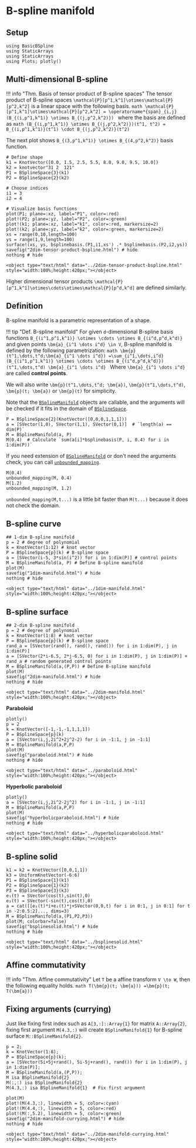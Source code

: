 # B-spline manifold

## Setup
```@example math_bsplinemanifold
using BasicBSpline
using StaticArrays
using StaticArrays
using Plots; plotly()
```

## Multi-dimensional B-spline

!!! info "Thm.  Basis of tensor product of B-spline spaces"
    The tensor product of B-spline spaces ``\mathcal{P}[p^1,k^1]\otimes\mathcal{P}[p^2,k^2]`` is a linear space with the following basis.
    ```math
    \mathcal{P}[p^1,k^1]\otimes\mathcal{P}[p^2,k^2]
    = \operatorname*{span}_{i,j} (B_{(i,p^1,k^1)} \otimes B_{(j,p^2,k^2)})
    ```
    where the basis are defined as
    ```math
    (B_{(i,p^1,k^1)} \otimes B_{(j,p^2,k^2)})(t^1, t^2)
    = B_{(i,p^1,k^1)}(t^1) \cdot B_{(j,p^2,k^2)}(t^2)
    ```

The next plot shows ``B_{(3,p^1,k^1)} \otimes B_{(4,p^2,k^2)}`` basis function.

```@example math_bsplinemanifold
# Define shape
k1 = KnotVector([0.0, 1.5, 2.5, 5.5, 8.0, 9.0, 9.5, 10.0])
k2 = knotvector"31 2  121"
P1 = BSplineSpace{3}(k1)
P2 = BSplineSpace{2}(k2)

# Choose indices
i1 = 3
i2 = 4

# Visualize basis functions
plot(P1; plane=:xz, label="P1", color=:red)
plot!(P2; plane=:yz, label="P2", color=:green)
plot!(k1; plane=:xz, label="k1", color=:red, markersize=2)
plot!(k2; plane=:yz, label="k2", color=:green, markersize=2)
xs = range(0,10,length=100)
ys = range(1,9,length=100)
surface!(xs, ys, bsplinebasis.(P1,i1,xs') .* bsplinebasis.(P2,i2,ys))
savefig("2dim-tensor-product-bspline.html") # hide
nothing # hide
```

```@raw html
<object type="text/html" data="../2dim-tensor-product-bspline.html" style="width:100%;height:420px;"></object>
```

Higher dimensional tensor products ``\mathcal{P}[p^1,k^1]\otimes\cdots\otimes\mathcal{P}[p^d,k^d]`` are defined similarly.

## Definition
B-spline manifold is a parametric representation of a shape.

!!! tip "Def.  B-spline manifold"
    For given ``d``-dimensional B-spline basis functions ``B_{(i^1,p^1,k^1)} \otimes \cdots \otimes B_{(i^d,p^d,k^d)}`` and given points ``\bm{a}_{i^1 \dots i^d} \in V``, B-spline manifold is defined by the following parametrization:
    ```math
    \bm{p}(t^1,\dots,t^d;\bm{a}_{i^1 \dots i^d})
    =\sum_{i^1,\dots,i^d}(B_{(i^1,p^1,k^1)} \otimes \cdots \otimes B_{(i^d,p^d,k^d)})(t^1,\dots,t^d) \bm{a}_{i^1 \dots i^d}
    ```
    Where ``\bm{a}_{i^1 \dots i^d}`` are called **control points**.

We will also write ``\bm{p}(t^1,\dots,t^d; \bm{a})``, ``\bm{p}(t^1,\dots,t^d)``, ``\bm{p}(t; \bm{a})`` or ``\bm{p}(t)`` for simplicity.

Note that the [`BSplineManifold`](@ref) objects are callable, and the arguments will be checked if it fits in the domain of [`BSplineSpace`](@ref).

```@example math_bsplinemanifold
P = BSplineSpace{2}(KnotVector([0,0,0,1,1,1]))
a = [SVector(1,0), SVector(1,1), SVector(0,1)]  # `length(a) == dim(P)`
M = BSplineManifold(a, P)
M(0.4)  # Calculate `sum(a[i]*bsplinebasis(P, i, 0.4) for i in 1:dim(P))`
```

If you need extension of [`BSplineManifold`](@ref) or don't need the arguments check, you can call [`unbounded_mapping`](@ref).

```@repl math_bsplinemanifold
M(0.4)
unbounded_mapping(M, 0.4)
M(1.2)
unbounded_mapping(M, 1.2)
```

`unbounded_mapping(M,t...)` is a little bit faster than `M(t...)` because it does not check the domain.

## B-spline curve
```@example math_bsplinemanifold
## 1-dim B-spline manifold
p = 2 # degree of polynomial
k = KnotVector(1:12) # knot vector
P = BSplineSpace{p}(k) # B-spline space
a = [SVector(i-5, 3*sin(i^2)) for i in 1:dim(P)] # control points
M = BSplineManifold(a, P) # Define B-spline manifold
plot(M)
savefig("1dim-manifold.html") # hide
nothing # hide
```

```@raw html
<object type="text/html" data="../1dim-manifold.html" style="width:100%;height:420px;"></object>
```

## B-spline surface
```@example math_bsplinemanifold
## 2-dim B-spline manifold
p = 2 # degree of polynomial
k = KnotVector(1:8) # knot vector
P = BSplineSpace{p}(k) # B-spline space
rand_a = [SVector(rand(), rand(), rand()) for i in 1:dim(P), j in 1:dim(P)]
a = [SVector(2*i-6.5, 2*j-6.5, 0) for i in 1:dim(P), j in 1:dim(P)] + rand_a # random generated control points
M = BSplineManifold(a,(P,P)) # Define B-spline manifold
plot(M)
savefig("2dim-manifold.html") # hide
nothing # hide
```

```@raw html
<object type="text/html" data="../2dim-manifold.html" style="width:100%;height:420px;"></object>
```

**Paraboloid**
```@example math_bsplinemanifold
plotly()
p = 2
k = KnotVector([-1,-1,-1,1,1,1])
P = BSplineSpace{p}(k)
a = [SVector(i,j,2i^2+2j^2-2) for i in -1:1, j in -1:1]
M = BSplineManifold(a,P,P)
plot(M)
savefig("paraboloid.html") # hide
nothing # hide
```

```@raw html
<object type="text/html" data="../paraboloid.html" style="width:100%;height:420px;"></object>
```

**Hyperbolic paraboloid**
```@example math_bsplinemanifold
plotly()
a = [SVector(i,j,2i^2-2j^2) for i in -1:1, j in -1:1]
M = BSplineManifold(a,P,P)
plot(M)
savefig("hyperbolicparaboloid.html") # hide
nothing # hide
```

```@raw html
<object type="text/html" data="../hyperbolicparaboloid.html" style="width:100%;height:420px;"></object>
```

## B-spline solid

```@example math_bsplinemanifold
k1 = k2 = KnotVector([0,0,1,1])
k3 = UniformKnotVector(-6:6)
P1 = BSplineSpace{1}(k1)
P2 = BSplineSpace{1}(k2)
P3 = BSplineSpace{3}(k3)
e₁(t) = SVector(cos(t),sin(t),0)
e₂(t) = SVector(-sin(t),cos(t),0)
a = cat([[e₁(t)*i+e₂(t)*j+SVector(0,0,t) for i in 0:1, j in 0:1] for t in -2:0.5:2]..., dims=3)
M = BSplineManifold(a,(P1,P2,P3))
plot(M; colorbar=false)
savefig("bsplinesolid.html") # hide
nothing # hide
```

```@raw html
<object type="text/html" data="../bsplinesolid.html" style="width:100%;height:420px;"></object>
```

## Affine commutativity
!!! info "Thm.  Affine commutativity"
    Let ``T`` be a affine transform ``V \to W``, then the following equality holds.
    ```math
    T(\bm{p}(t; \bm{a}))
    =\bm{p}(t; T(\bm{a}))
    ```

## Fixing arguments (currying)
Just like fixing first index such as `A[3,:]::Array{1}` for matrix `A::Array{2}`, fixing first argument `M(4.3,:)` will create `BSplineManifold{1}` for B-spline surface `M::BSplineManifold{2}`.

```@repl math_bsplinemanifold
p = 2;
k = KnotVector(1:8);
P = BSplineSpace{p}(k);
a = [SVector(5i+5j+rand(), 5i-5j+rand(), rand()) for i in 1:dim(P), j in 1:dim(P)];
M = BSplineManifold(a,(P,P));
M isa BSplineManifold{2}
M(:,:) isa BSplineManifold{2}
M(4.3,:) isa BSplineManifold{1}  # Fix first argument
```

```@example math_bsplinemanifold
plot(M)
plot!(M(4.3,:), linewidth = 5, color=:cyan)
plot!(M(4.4,:), linewidth = 5, color=:red)
plot!(M(:,5.2), linewidth = 5, color=:green)
savefig("2dim-manifold-currying.html") # hide
nothing # hide
```

```@raw html
<object type="text/html" data="../2dim-manifold-currying.html" style="width:100%;height:420px;"></object>
```
